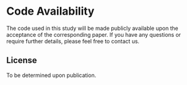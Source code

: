 # Code Availability

The code used in this study will be made publicly available upon the acceptance of the corresponding paper. If you have any questions or require further details, please feel free to contact us.

## License

To be determined upon publication.
